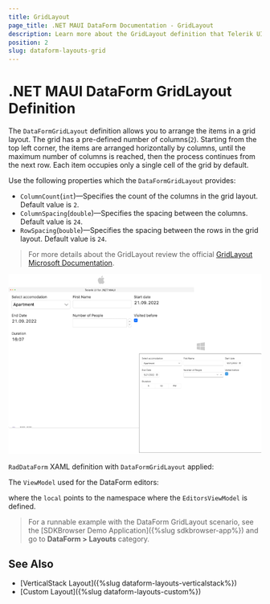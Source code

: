 ```yaml
---
title: GridLayout
page_title: .NET MAUI DataForm Documentation - GridLayout
description: Learn more about the GridLayout definition that Telerik UI for .NET MAUI provides.
position: 2
slug: dataform-layouts-grid
---
```


# .NET MAUI DataForm GridLayout Definition

The `DataFormGridLayout` definition allows you to arrange the items in a grid layout. The grid has a pre-defined number of columns(`2`). Starting from the top left corner, the items are arranged horizontally by columns, until the maximum number of columns is reached, then the process continues from the next row. Each item occupies only a single cell of the grid by default.

Use the following properties which the `DataFormGridLayout` provides: 

* `ColumnCount`(`int`)&mdash;Specifies the count of the columns in the grid layout. Default value is `2`.
* `ColumnSpacing`(`double`)&mdash;Specifies the spacing between the columns. Default value is `24`.
* `RowSpacing`(`bouble`)&mdash;Specifies the spacing between the rows in the grid layout. Default value is `24`.

> For more details about the GridLayout review the official [GridLayout Microsoft Documentation](https://docs.microsoft.com/en-us/dotnet/maui/user-interface/layouts/grid).

![.NET MAUI DataForm Grid Layout Definition](../images/dataform-grid-layout-desktop.png)

`RadDataForm` XAML definition with `DataFormGridLayout` applied:

<snippet id='dataform-layouts-grid'/>

The `ViewModel` used for the DataForm editors:

<snippet id='dataform-editors-model'/>

where the `local` points to the namespace where the `EditorsViewModel` is defined.

> For a runnable example with the DataForm GridLayout scenario, see the [SDKBrowser Demo Application]({%slug sdkbrowser-app%}) and go to **DataForm > Layouts** category.

## See Also

- [VerticalStack Layout]({%slug dataform-layouts-verticalstack%})
- [Custom Layout]({%slug dataform-layouts-custom%})